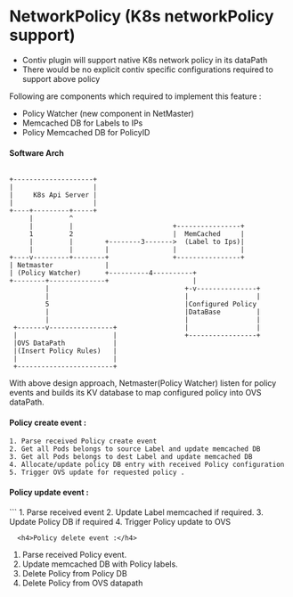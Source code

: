 <h1>NetworkPolicy (K8s networkPolicy support)</h1>

* Contiv plugin will support native K8s network policy in its dataPath
* There would be no explicit contiv specific configurations required to support above policy  

Following are components which required to implement this feature : 
 
 * Policy Watcher (new component in NetMaster)
 * Memcached DB for Labels to IPs  
 * Policy Memcached DB for PolicyID
 
<h4>Software Arch</h4>

```

+--------------------+
|                    |
|     K8s Api Server |
|                    |
+----+---------+-----+
     |         ^
     |         |                         +----------------+
     1         2                         |  MemCached     |
     |         |        +--------3------->  (Label to Ips)|
     |         |        |                |                |
+----v---------+--------+                +----------------+
| Netmaster             |
| (Policy Watcher)      +----------4----------+
+--------+--------------+                     |
         |                                  +-v---------------+
         |                                  |                 |
         5                                  |Configured Policy
         |                                  |DataBase         |
         |                                  |                 |
 +-------v----------------+                 |                 |
 |                        |                 +-----------------+
 |OVS DataPath            |
 |(Insert Policy Rules)   |
 |                        |
 +------------------------+

```

With above design approach, Netmaster(Policy Watcher) listen for policy events and builds its KV database to map configured policy into OVS dataPath. 

<h4>Policy create event :</h4> 

```
1. Parse received Policy create event
2. Get all Pods belongs to source Label and update memcached DB
3. Get all Pods belongs to dest Label and update memcached DB
4. Allocate/update policy DB entry with received Policy configuration
5. Trigger OVS update for requested policy .

```
   
 <h4>Policy update event :</h4>   
```
1. Parse received event 
2. Update Label memcached if required.
3. Update Policy DB if required
4. Trigger Policy update to OVS

```
  <h4>Policy delete event :</h4>

```
1. Parse received Policy event.
2. Update memcached DB with Policy labels.
3. Delete Policy from Policy DB
4. Delete Policy from OVS datapath

```
       
